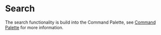 # Search

The search functionality is build into the Command Palette, see [Command Palette](command-palette.md) for more information.